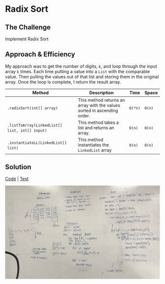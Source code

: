 # Radix Sort
## The Challenge
Implement Radix Sort

## Approach & Efficiency
My approach was to get the number of digits, `k`, and loop through the input array `k` times. Each time putting a value into a `List` with the comparable value. Then pulling the values out of that list and storing them in the original array. Once the loop is complete, I return the result array.

Method | Description | Time | Space
---- | ----- | ---- | ----
`.radixSort(int[] array)` | This method returns an array with the values sorted in ascending order. | `O(*n)` | `O(n)`
`.listToArray(LinkedList[] list, int[] input)` | This method takes a list and returns an array. | `O(n)` | `O(n)`
`.instantiateLL(LinkedList[] list)` | This method instantiates the `LinkedList` array | `O(n)` | `O(n)`

## Solution
[Code](../src/main/java/sorts/radixSort) | [Test](../src/test/java/sorts/radixSort)

![White Board the Solution](../assets/sorts_radix.JPG)
